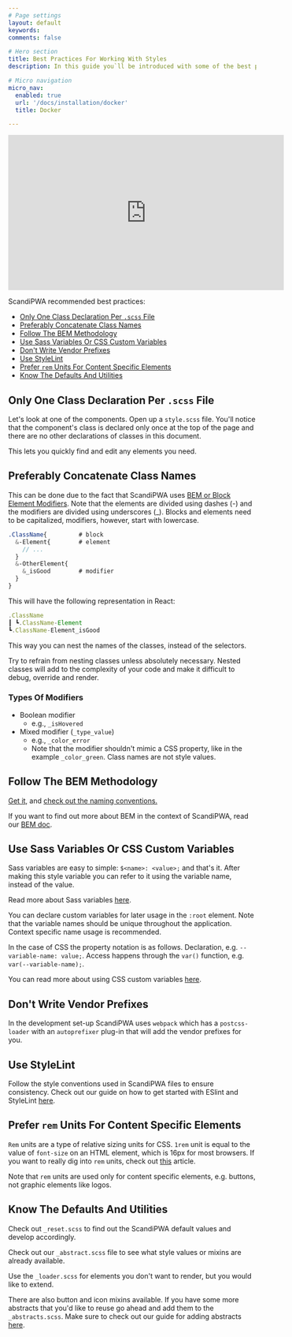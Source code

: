 ```yaml
---
# Page settings
layout: default
keywords:
comments: false

# Hero section
title: Best Practices For Working With Styles
description: In this guide you`ll be introduced with some of the best practices for working with styles

# Micro navigation
micro_nav:
  enabled: true
  url: '/docs/installation/docker'
  title: Docker

---
```

<div class="video">
    <iframe width="560" height="315" src="https://www.youtube.com/embed/W4LUYfLUCqs" frameborder="0" allow="accelerometer; autoplay; encrypted-media; gyroscope; picture-in-picture" allowfullscreen></iframe>
</div>

ScandiPWA recommended best practices:
- [Only One Class Declaration Per `.scss` File](#only-one-class-declaration-per-.scss-file)
- [Preferably Concatenate Class Names](#preferably-concatenate-class-names)
- [Follow The BEM Methodology](#follow-the-bem-methodology)
- [Use Sass Variables Or CSS Custom Variables](#use-sass-variables-or-css-custom-variables)
- [Don't Write Vendor Prefixes](#dont-write-vendor-prefixes)
- [Use StyleLint](#use-stylelint)
- [Prefer `rem` Units For Content Specific Elements](#prefer-rem-units-for-content-specific-elements)
- [Know The Defaults And Utilities](#know-the-defaults-and-utilities)


## Only One Class Declaration Per `.scss` File

Let's look at one of the components. Open up a `style.scss` file.
You'll notice that the component's class is declared only once at the top of the page and there are no other declarations of classes in this document.

This lets you quickly find and edit any elements you need.

## Preferably Concatenate Class Names

This can be done due to the fact that ScandiPWA uses [BEM or Block Element Modifiers](http://getbem.com/introduction/). Note that the elements are divided using dashes (-) and the modifiers are divided using underscores (_). Blocks and elements need to be capitalized, modifiers, however, start with lowercase.

```scss
.ClassName{         # block
  &-Element{        # element
    // ...
  }
  &-OtherElement{
    &_isGood        # modifier
  }
}
```
This will have the following representation in React:
```js
.ClassName                  
┃ ┗.ClassName-Element       
┗.ClassName-Element_isGood
```
This way you can nest the names of the classes, instead of the selectors.

Try to refrain from nesting classes unless absolutely necessary. Nested classes will add to the complexity of your code and make it difficult to debug, override and render.

### Types Of Modifiers
- Boolean modifier
    - e.g., `_isHovered`
- Mixed modifier (`_type_value`)
    - e.g., `_color_error`
    - Note that the modifier shouldn't mimic a CSS property, like in the example `_color_green`. Class names are not style values.

## Follow The BEM Methodology
[Get it,](http://getbem.com/) and [check out the naming conventions.](http://getbem.com/naming/)

If you want to find out more about BEM in the context of ScandiPWA, read our [BEM doc](https://docs.scandipwa.com/docs/coding-standard.html).

## Use Sass Variables Or CSS Custom Variables
Sass variables are easy to simple: `$<name>: <value>;` and that's it. After making this style variable you can refer to it using the variable name, instead of the value.

Read more about Sass variables [here](https://sass-lang.com/documentation/variables).

You can declare custom variables for later usage in the `:root` element. Note that the variable names should be unique throughout the application. Context specific name usage is recommended.

In the case of CSS the property notation is as follows. Declaration, e.g. `--variable-name: value;`. Access happens through the `var()` function, e.g. `var(--variable-name);`.

You can read more about using CSS custom variables [here](https://developer.mozilla.org/en-US/docs/Web/CSS/Using_CSS_custom_properties).

## Don't Write Vendor Prefixes
In the development set-up ScandiPWA uses `webpack` which has a `postcss-loader` with an `autoprefixer` plug-in that will add the vendor prefixes for you.

## Use StyleLint
Follow the style conventions used in ScandiPWA files to ensure consistency. Check out our guide on how to get started with ESlint and StyleLint [here](https://docs.scandipwa.com/docs/eslint-stylelint.html).

## Prefer `rem` Units For Content Specific Elements
`Rem` units are a type of relative sizing units for CSS. `1rem` unit is equal to the value of `font-size` on an HTML element, which is 16px for most browsers. If you want to really dig into `rem` units, check out [this](https://www.sitepoint.com/understanding-and-using-rem-units-in-css/) article.

Note that `rem` units are used only for content specific elements, e.g. buttons, not graphic elements like logos.

## Know The Defaults And Utilities
Check out `_reset.scss` to find out the ScandiPWA default values and develop accordingly.

Check out our `_abstract.scss` file to see what style values or mixins are already available.

Use the `_loader.scss` for elements you don't want to render, but you would like to extend. 

There are also button and icon mixins available. If you have some more abstracts that you'd like to reuse go ahead and add them to the `_abstracts.scss`. Make sure to check out our guide for adding abstracts [here](https://docs.scandipwa.com/docs/extension.html#overriding-the-styles).